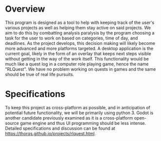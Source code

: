 # Overview
This program is designed as a tool to help with keeping track of the user's various projects as well as helping them stay active on said projects.
We aim to do this by combatting analysis paralysis by the program choosing a task for the user to work on based on categories, time of day, and deadlines.
As the project develops, this decision making will likely become more advanced and more platforms targeted.
A desktop application is the current goal, likely in the form of an overlay that keeps next steps visible without getting in the way of the work itself.
This functionality would be much like a quest log in a computer role playing game, hence the name "RLQuest".
We have no problem working on quests in games and the same should be true of real life pursuits.

# Specifications
To keep this project as cross-platform as possible, and in anticipation of potential future functionality, we will be primarily using python 3.
Godot is another candidate previously examined as it is a cross-platform open-source game engine and thus UI programming should be less intense.
Detailed specifications and discussion can be found at https://thorqs.github.io/projects/rlquest.html.
